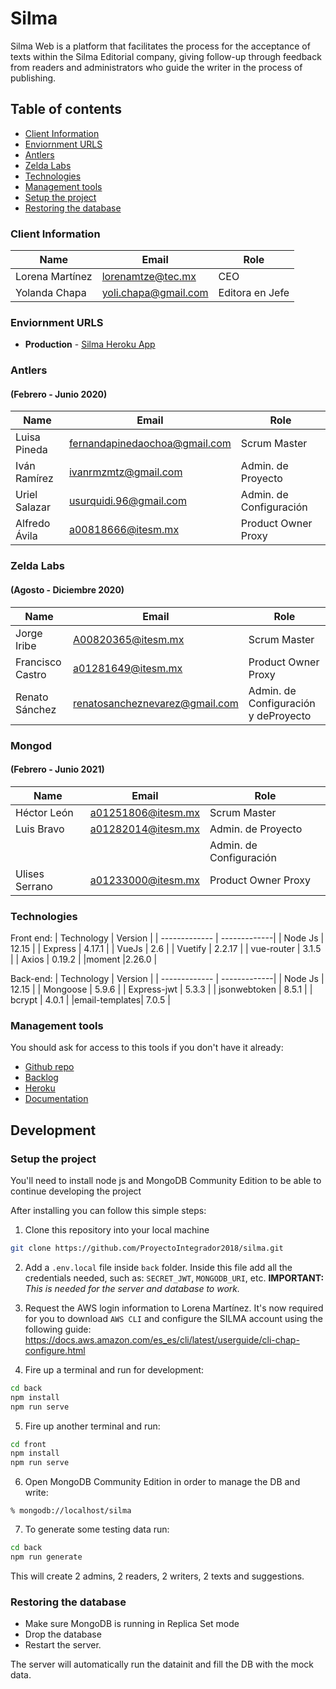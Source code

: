 # Silma

Silma Web is a platform that facilitates the process for the acceptance of texts within the Silma Editorial company, giving follow-up through feedback from readers and administrators who guide the writer in the process of publishing.

## Table of contents

* [Client Information](#Client-Information)
* [Enviornment URLS](#Enviornment-URLS)
* [Antlers](#Antlers)
* [Zelda Labs](#Zelda-Labs)
* [Technologies](#Technologies)
* [Management tools](#management-tools)
* [Setup the project](#setup-the-project)
* [Restoring the database](#restoring-the-database)


### Client Information

| Name               | Email                | Role             |
| ------------------ | -------------------- | ---------------- |
| Lorena Martínez    | lorenamtze@tec.mx    | CEO              |
| Yolanda Chapa      | yoli.chapa@gmail.com | Editora en Jefe  |


### Enviornment URLS

* **Production** - [Silma Heroku App](https://silma.herokuapp.com/)


### Antlers 
#### (Febrero - Junio 2020)

| Name           | Email                         | Role                    | 
| -------------- | ----------------------------- | ------------------------|
| Luisa Pineda   | fernandapinedaochoa@gmail.com | Scrum Master            |
| Iván Ramírez   | ivanrmzmtz@gmail.com          | Admin. de Proyecto      |
| Uriel Salazar  | usurquidi.96@gmail.com        | Admin. de Configuración |
| Alfredo Ávila  | a00818666@itesm.mx            | Product Owner Proxy     |


### Zelda Labs
#### (Agosto - Diciembre 2020)

| Name             | Email                          | Role                                 | 
| ---------------- | ------------------------------ | -------------------------------------|
| Jorge Iribe      | A00820365@itesm.mx             | Scrum Master                         |
| Francisco Castro | a01281649@itesm.mx             | Product Owner Proxy                  |
| Renato Sánchez    | renatosancheznevarez@gmail.com | Admin. de Configuración y deProyecto |

### Mongod 
#### (Febrero - Junio 2021)

| Name           | Email                         | Role                    | 
| -------------- | ----------------------------- | ------------------------|
| Héctor León    | a01251806@itesm.mx            | Scrum Master            |
| Luis Bravo     | a01282014@itesm.mx            | Admin. de Proyecto      |
|                |                               | Admin. de Configuración |
| Ulises Serrano | a01233000@itesm.mx            | Product Owner Proxy     |



### Technologies
Front end:
| Technology    | Version      |
| ------------- | -------------|
| Node Js       | 12.15        |
| Express       | 4.17.1       |
| VueJs         | 2.6          |
| Vuetify       | 2.2.17       |
| vue-router    | 3.1.5        |
| Axios         | 0.19.2       |
|moment         |2.26.0        |

Back-end:
| Technology    | Version      |
| ------------- | -------------|
| Node Js       | 12.15        |
| Mongoose      | 5.9.6        |
| Express-jwt   | 5.3.3        |
| jsonwebtoken  | 8.5.1        |
| bcrypt        | 4.0.1        |
|email-templates| 7.0.5        |

### Management tools

You should ask for access to this tools if you don't have it already:

* [Github repo](https://github.com/)
* [Backlog]()
* [Heroku](https://crowdfront-staging.herokuapp.com/)
* [Documentation](https://drive.com)

## Development

### Setup the project

You'll need to install node js and MongoDB Community Edition to be able to continue developing the project

After installing you can follow this simple steps:

1. Clone this repository into your local machine

```bash
git clone https://github.com/ProyectoIntegrador2018/silma.git
```

2. Add a `.env.local` file inside `back` folder. Inside this file add all the credentials needed, such as: `SECRET_JWT`, `MONGODB_URI`, etc.
<b>IMPORTANT: </b><i>This is needed for the server and database to work.</i>

3. Request the AWS login information to Lorena Martínez. It's now required for you to download `AWS CLI` and configure the SILMA account using the following guide: https://docs.aws.amazon.com/es_es/cli/latest/userguide/cli-chap-configure.html 

4. Fire up a terminal and run for development:

```bash
cd back
npm install
npm run serve
```

5. Fire up another terminal and run:
```bash
cd front
npm install
npm run serve
```

6. Open MongoDB Community Edition in order to manage the DB and write:

```
% mongodb://localhost/silma
```

7. To generate some testing data run:
```bash
cd back
npm run generate
```
This will create 2 admins, 2 readers, 2 writers, 2 texts and suggestions.

### Restoring the database

- Make sure MongoDB is running in Replica Set mode
- Drop the database
- Restart the server. 

The server will automatically run the datainit and fill the DB with the mock data.
